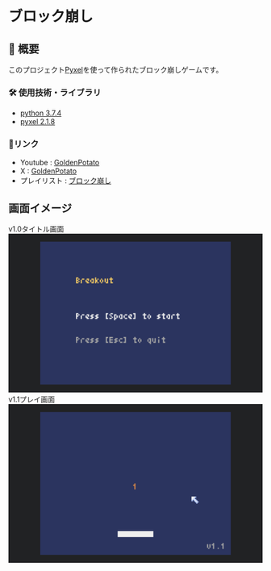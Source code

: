 # ブロック崩し

## 📖 概要
 このプロジェクト[Pyxel](https://github.com/kitao/pyxel)を使って作られたブロック崩しゲームです。

### 🛠 使用技術・ライブラリ
- [python 3.7.4](https://www.python.org/)  
- [pyxel 2.1.8](https://github.com/kitao/pyxel)

### 🔗リンク
- Youtube : [GoldenPotato](https://www.youtube.com/@GoldenPotato-jp)
- X : [GoldenPotato](https://x.com/GoldenPotatoJP)
- プレイリスト : [ブロック崩し](https://www.youtube.com/playlist?list=PL19PnukweuV7n2m9Hb5-684deBH8FeJWo)

## 画面イメージ

 v1.0タイトル画面  
![v1.0タイトル画面](images/スクリーンショット%202025-04-30%2019.06.17.jpg)
 v1.1プレイ画面  
![v1.1プレイ画面](images/スクリーンショット%202025-05-02%208.19.47.jpg)